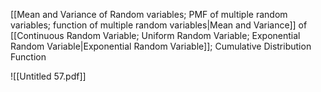 [[Mean and Variance of Random variables; PMF of multiple random variables; function of multiple random variables|Mean and Variance]] of [[Continuous Random Variable; Uniform Random Variable; Exponential Random Variable|Exponential Random Variable]]; Cumulative Distribution Function

![[Untitled 57.pdf]]
